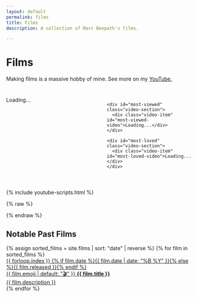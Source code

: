 ```yaml
---
layout: default
permalink: films
title: Films
description: A collection of Marc Beepath's films.

---
```


# Films

Making films is a massive hobby of mine. 
See more on my [YouTube.](https://youtube.com/@marcbeep)

<!-- Inline CSS for Featured Videos -->
<style>
  .video-container {
    max-width: 1000px;
    margin: 40px auto;
    text-align: left;
    padding: 0;
  }
  .video-section {
    margin-bottom: 30px;
    width: 100%;
  }
  .video-item {
    display: flex;
    flex-direction: column;
    align-items: flex-start;
  }
  .video-item a {
    color: inherit;
    display: block;
    width: 100%;
    text-decoration: none;
  }
  .video-item img {
    width: 100%;
    height: auto;
    border-radius: 8px;
    margin-bottom: 5px;
    transition: transform 0.2s ease-in-out;
    border: 2px solid var(--color-highlight-dark);
  }
  .video-item a:hover img {
    transform: scale(1.02);
    border-color: var(--color-accent);
  }
  .video-item h3 {
    font-size: 1.5em;
    margin: 5px 0;
    width: 100%;
  }
  .video-item small {
    color: var(--color-secondary);
    font-size: 0.9em;
  }
  
  /* Grid layout for larger screens */
  @media (min-width: 768px) {
    #featured-videos {
      display: grid;
      grid-template-columns: repeat(2, 1fr);
      gap: 40px;
    }
    .video-section {
      margin-bottom: 0;
    }
    .video-item img {
      display: block;
      aspect-ratio: 16/9;
      object-fit: cover;
    }
  }
</style>

<!-- Video Content Container -->
<div class="video-container">
  <div id="featured-videos">
    <div id="latest" class="video-section">
      <div class="video-item" id="latest-video">Loading...</div>
    </div>

    <div id="most-viewed" class="video-section">
      <div class="video-item" id="most-viewed-video">Loading...</div>
    </div>

    <div id="most-loved" class="video-section">
      <div class="video-item" id="most-loved-video">Loading...</div>
    </div>

  </div>
</div>

{% include youtube-scripts.html %}

{% raw %}

<script>
  // Returns an HTML string for the video element and its badge.
  function createVideoElement(video, badgeText) {
    if (!video) return "";
    const videoId = video.id;
    const title = video.snippet.title;
    // Try to get the highest quality thumbnail available
    const thumbnail = video.snippet.thumbnails.maxres?.url || 
                     video.snippet.thumbnails.high?.url || 
                     video.snippet.thumbnails.medium?.url || 
                     video.snippet.thumbnails.default?.url || "";
    const videoUrl = `https://www.youtube.com/watch?v=${videoId}`;
    
    // Escape HTML in title to prevent XSS
    const safeTitle = title.replace(/[&<>"']/g, function(match) {
      const escape = {
        '&': '&amp;',
        '<': '&lt;',
        '>': '&gt;',
        '"': '&quot;',
        "'": '&#39;'
      };
      return escape[match];
    });
    
    return `
      <a href="${videoUrl}" target="_blank">
        ${thumbnail ? `<img src="${thumbnail}" alt="${safeTitle}">` : ""}
        <h3>${safeTitle}</h3>
      </a>
      <small>${badgeText}</small>
    `;
  }

  // Fetch the channel's uploads playlist ID.
  getChannelUploadsPlaylist()
    .then(uploadsPlaylistId => {
      // Fetch the latest 20 videos from the uploads playlist.
      return fetch(`https://www.googleapis.com/youtube/v3/playlistItems?part=snippet&maxResults=20&playlistId=${uploadsPlaylistId}&key=${YOUTUBE_API_KEY}`)
        .then(response => {
          if (!response.ok) {
            throw new Error(`HTTP ${response.status}: ${response.statusText}`);
          }
          return response.json();
        })
        .then(playlistData => {
          if (!playlistData.items || playlistData.items.length === 0) {
            throw new Error("No videos found in playlist.");
          }
          const videoIds = playlistData.items
            .map(item => item.snippet.resourceId.videoId)
            .filter(id => id); // Remove any invalid IDs.
          if (videoIds.length === 0) throw new Error("No valid videos found.");
          return { videoIds, latestVideoId: videoIds[0] };
        });
    })
    .then(({ videoIds, latestVideoId }) => {
      // Fetch detailed info (snippet and statistics) for the videos.
      return getVideoDetails(videoIds)
        .then(videos => {
          if (!videos || videos.length === 0) {
            throw new Error("No video details retrieved.");
          }
          
          // Determine the most recent, most viewed, and most loved videos.
          let latestVideo = videos.find(video => video.id === latestVideoId) || videos[0];
          let mostViewedVideo = null;
          let highestLikeRateVideo = null;
          let highestViewCount = -1;
          let highestLoveRatio = -1;
          let validVideos = 0;

          videos.forEach(video => {
            if (!video || !video.statistics) return;
            
            const stats = video.statistics;
            const viewCount = parseInt(stats.viewCount || "0", 10);
            const likeCount = parseInt(stats.likeCount || "0", 10);
            
            // Skip videos with no views for love ratio calculation
            if (viewCount > 0) {
              validVideos++;
              
              if (viewCount > highestViewCount) {
                highestViewCount = viewCount;
                mostViewedVideo = video;
              }

              const loveRatio = likeCount / viewCount;
              if (loveRatio > highestLoveRatio) {
                highestLoveRatio = loveRatio;
                highestLikeRateVideo = video;
              }
            } else if (viewCount === 0 && !mostViewedVideo) {
              // If no videos have views, use the first one as fallback
              mostViewedVideo = video;
            }
          });

          // Fallbacks for missing data.
          if (!latestVideo) {
            document.getElementById("latest-video").textContent = "No recent videos available.";
            return;
          }
          if (!mostViewedVideo) mostViewedVideo = latestVideo;
          if (!highestLikeRateVideo) highestLikeRateVideo = latestVideo;

          // Handle edge case where we have very few videos
          if (validVideos <= 1) {
            document.getElementById("latest-video").innerHTML = createVideoElement(latestVideo, "✅ Latest Film");
            document.getElementById("most-viewed").style.display = "none";
            document.getElementById("most-loved").style.display = "none";
            return;
          }

          // Determine relationships.
          const isMVSameAsLatest = latestVideo.id === mostViewedVideo.id;
          const isMLSameAsLatest = latestVideo.id === highestLikeRateVideo.id;
          const isMVSameAsML = mostViewedVideo.id === highestLikeRateVideo.id;

          // --- LOGIC IMPLEMENTATION ---
          // 1. Always show the most recent video.
          let latestBadgeText = "✅ Latest Film";
          let showMostViewed = true;
          let showMostLoved = true;

          if (isMVSameAsLatest && isMLSameAsLatest) {
            latestBadgeText += " (This was also my most viewed and had the highest like rate)";
            showMostViewed = false;
            showMostLoved = false;
          } else if (isMVSameAsLatest && !isMLSameAsLatest) {
            latestBadgeText += " (This was also my most viewed)";
            showMostViewed = false;
          } else if (isMLSameAsLatest && !isMVSameAsLatest) {
            latestBadgeText += " (This also had the highest like rate)";
            showMostLoved = false;
          }

          document.getElementById("latest-video").innerHTML = createVideoElement(latestVideo, latestBadgeText);

          // 2. Next, show the most viewed video if it's not the same as the most recent.
          if (showMostViewed) {
            let mostViewedBadgeText = "🔥 Most Viewed";
            if (mostViewedVideo.id === highestLikeRateVideo.id) {
              mostViewedBadgeText += " (This also had the highest like rate)";
              showMostLoved = false;
            }
            document.getElementById("most-viewed-video").innerHTML = createVideoElement(mostViewedVideo, mostViewedBadgeText);
          } else {
            document.getElementById("most-viewed").style.display = "none";
          }

          // 3. Next, if the highest like rate video is not the same as both the most recent and most viewed, show it.
          if (showMostLoved) {
            document.getElementById("most-loved-video").innerHTML = createVideoElement(highestLikeRateVideo, "📈 Highest Like Rate");
          } else {
            document.getElementById("most-loved").style.display = "none";
          }
        });
    })
    .catch(error => {
      console.error("Error fetching videos:", error);
      
      // More specific error messages
      let errorMessage = "Error loading videos.";
      if (error.message.includes("quota")) {
        errorMessage = "YouTube API quota exceeded. Please try again later.";
      } else if (error.message.includes("403")) {
        errorMessage = "YouTube API access denied. Please check configuration.";
      } else if (error.message.includes("404")) {
        errorMessage = "Channel or videos not found.";
      }
      
      document.getElementById("latest-video").textContent = errorMessage;
      document.getElementById("most-viewed-video").textContent = "";
      document.getElementById("most-loved-video").textContent = "";
    });
</script>

{% endraw %}

## Notable Past Films

<div class="projects-list">
{% assign sorted_films = site.films | sort: "date" | reverse %}
{% for film in sorted_films %}
  <a href="{{ film.url }}" class="project-item">
    <div class="project-meta-info">
      <span class="project-number">{{ forloop.index }}</span>
      <span class="project-date">{% if film.date %}{{ film.date | date: "%B %Y" }}{% else %}{{ film.released }}{% endif %}</span>
    </div>
    <div class="project-content">
      <div class="project-title-row">
        <span class="project-emoji">{{ film.emoji | default: "🎬" }}</span>
        <strong>{{ film.title }}</strong>
      </div>
      <div class="project-description">{{ film.description }}</div>
    </div>
  </a>
{% endfor %}
</div>
